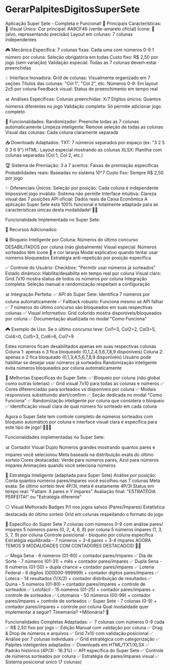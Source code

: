 # GerarPalpitesDigitosSuperSete

Aplicação Super Sete - Completa e Funcional!
🎨 Principais Características:
🎯 Visual Único:
Cor principal: #A9CF46 (verde-amarelo oficial)
Ícone: 🎯 (alvo, representando precisão)
Layout em colunas: 7 colunas independentes

🎮 Mecânica Específica:
7 colunas fixas: Cada uma com números 0-9
1 número por coluna: Seleção obrigatória em todas
Custo fixo: R$ 2,50 por jogo (sem variação)
Validação especial: Todas as 7 colunas devem estar preenchidas

💡 Interface Inovadora:
Grid de colunas: Visualmente organizado em 7 seções
Títulos das colunas: "Col 1", "Col 2", etc.
Números 0-9: Em layout 2x5 por coluna
Feedback visual: Status de preenchimento em tempo real

📊 Análises Específicas:
Colunas preenchidas: X/7
Dígitos únicos: Quantos números diferentes no jogo
Validação completa: Só permite adicionar jogo completo

🎲 Funcionalidades:
Randomizador: Preenche todas as 7 colunas automaticamente
Limpeza inteligente: Remove seleção de todas as colunas
Visual das colunas: Cada coluna claramente separada

📥 Downloads Adaptados:
TXT: 7 números separados por espaço (ex: "3 2 5 0 3 6 9")
HTML: Layout especial mostrando as colunas
XLSX: Planilha com colunas separadas (Col 1, Col 2, etc.)

🏆 Sistema de Premiação:
3 a 7 acertos: Faixas de premiação específicas
Probabilidades reais: Baseadas no sistema 10^7
Custo fixo: Sempre R$ 2,50 por jogo

✨ Diferenciais Únicos:
Seleção por posição: Cada coluna é independente
Impossível jogo inválido: Sistema não permite
Interface intuitiva: Clareza visual das 7 posições
API oficial: Dados reais da Caixa Econômica
A aplicação Super Sete está 100% funcional e totalmente adaptada para as características únicas desta modalidade! 🎯✨


Funcionalidade Implementada no Super Sete:

🎯 Recursos Adicionados:

🔒 Bloqueio Inteligente por Coluna:
Números do último concurso DESABILITADOS por coluna (não globalmente)
Visual especial: Números sorteados têm ícone 🎯 e cor laranja
Modal explicativo quando tentar usar números bloqueados
Estratégia anti-repetição por posição específica

✅ Controle do Usuário:
Checkbox: "Permitir usar números já sorteados"
Estado dinâmico: Habilita/desabilita em tempo real por coluna
Visual claro: Grid 7x10 mostra status de todos os números por coluna
Integração completa: Seleção manual e randomização respeitam a configuração

📊 Integração Perfeita:
✅ API do Super Sete: Identifica 7 números por coluna automaticamente
✅ Fallback robusto: Funciona mesmo se API falhar
✅ 7 números do último concurso são bloqueados em suas respectivas colunas
✅ Visual informativo: Grid colorido mostra disponíveis/bloqueados por coluna
✅ Documentação atualizada no modal "Como Funciona"

🎮 Exemplo de Uso:
Se o último concurso teve: Col1=3, Col2=2, Col3=5, Col4=0, Col5=3, Col6=6, Col7=9

Estes números ficam desabilitados apenas em suas respectivas colunas
Coluna 1: apenas o 3 fica bloqueado (0,1,2,4,5,6,7,8,9 disponíveis)
Coluna 2: apenas o 2 fica bloqueado (0,1,3,4,5,6,7,8,9 disponíveis)
Usuário pode habilitar se desejar usar números já sorteados
Randomização inteligente evita números bloqueados por coluna automaticamente

🚀 Melhorias Específicas do Super Sete:
✅ Bloqueio por coluna (não global como outras loterias)
✅ Grid visual 7x10 para todas as colunas e números
✅ Cores diferenciadas para sorteados vs disponíveis por coluna
✅ Modais responsivos substituindo alert/confirm
✅ Seção dedicada no modal "Como Funciona"
✅ Randomização inteligente por coluna que considera o bloqueio
✅ Identificação visual clara de qual número foi sorteado em cada coluna

Agora o Super Sete tem controle completo de números sorteados com bloqueio automático por coluna e interface visual clara e específica para este tipo de jogo! 🎯✨🎲

Funcionalidades implementadas no Super Sete:

📊 Contador Visual Duplo
Números grandes mostrando quantos pares e ímpares você selecionou
Meta baseada na distribuição exata do último sorteio
Cores destacadas: Verde para números pares, Azul para números ímpares
Animações quando você seleciona números

🎯 Estratégia Inteligente (adaptada para Super Sete)
Análise por posição: Conta quantos números pares/ímpares você escolheu nas 7 colunas
Meta exata: Se último sorteio teve 4P/3I, meta é exatamente 4P/3I
Status em tempo real: "Faltam: X pares e Y ímpares"
Avaliação final: "ESTRATÉGIA PERFEITA!" ou "Estratégia diferente"

⚪ Visual Melhorado
Badges P/I nos jogos salvos (Pares/Ímpares)
Estatística destacada do último sorteio
Grid em colunas respeitando o formato do jogo

🎯 Específico do Super Sete
7 colunas com números 0-9 com análise pares/ímpares
5 números pares (0, 2, 4, 6, 8) por coluna
5 números ímpares (1, 3, 5, 7, 9) por coluna
Controle posicional - bloqueio por coluna específica
Estratégia equilibrada - 7 números = 3-4 pares + 3-4 ímpares
AGORA TEMOS 9 MODALIDADES COM CONTADORES DESTACADOS! 🎯🚀

✅ Mega Sena - 6 números (01-60) + contador pares/ímpares
✅ Dia de Sorte - 7 números (01-31) + mês + contador pares/ímpares
✅ Dupla Sena - 6 números (01-50) + dupla chance + contador pares/ímpares
✅ Loteria Federal - 6 dígitos (000000-999999) + contador dígitos pares/ímpares
✅ Loteca - 14 resultados (1/X/2) + contador distribuição de resultados
✅ Quina - 5 números (01-80) + contador pares/ímpares + controle de sorteados
✅ Lotofácil - 15 números (01-25) + contador pares/ímpares + controle de sorteados
✅ Lotomania - 50 números (00-99) + contador pares/ímpares + controle de sorteados
✅ Super Sete - 7 colunas (0-9) + contador pares/ímpares + controle por coluna
Qual modalidade quer implementar a seguir? Timemania? +Milionária? 🎲


Funcionalidades Completas Adaptadas:
✅ 7 colunas com números 0-9 cada
✅ R$ 2,50 fixo por jogo
✅ Edição Manual com validação por coluna
✅ Drag & Drop de números e arquivos
✅ Grid 7x10 com validação posicional
✅ Análise por 7 colunas individuais
✅ Grid estratégica com categorização
✅ Palpites inteligentes adaptados
✅ Downloads em HTML/TXT/XLSX
✅ Padrão histórico (4P/3I - 16.3%)
✅ API específica do Super Sete
✅ Controle de números sorteados por coluna
✅ Estratégia de pares/ímpares visual
✅ Sistema posicional único (7 colunas)